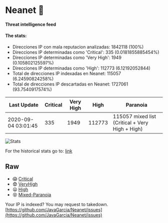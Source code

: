 # Neanet :hocho:
#### Threat intelligence feed
#### The stats:

- Direcciones IP con mala reputacion analizadas: 1842118 (100%)
- Direcciones IP determinadas como 'Critical':  335 (0.0181855885454%)
- Direcciones IP determinadas como 'Very High':  1949 (0.105802125597%)
- Direcciones IP determinadas como 'High':  112773 (6.12192052844)
- Total de direcciones IP indexadas en Neanet:  115057 (6.24590824258%)
- Total de direcciones IP descartadas en Neanet:  1727061 (93.7540917574%)

| Last Update | Critical | Very High | High | Paranoia |
| --- | --- | --- | --- | --- |
| 2020-09-04 03:01:45 | 335 | 1949 | 112773 | 115057 mixed list (Critical + Very High + High)|

![Stats](https://docs.google.com/spreadsheets/d/e/2PACX-1vSnaNMIXVabIpDJjufMlzH7poXnshF3mgd8Is1g9ytUEzVsP5my4Trn8f-xkoLLQ38xpL3HtmUexLo6/pubchart?oid=501124687&format=image)

For the historical stats go to: [link](/stats.csv)
## Raw
- :scream: [Critical](https://raw.githubusercontent.com/JavaGarcia/Neanet/master/blacklists/neanet_critical.txt)
- :fearful: [VeryHigh](https://raw.githubusercontent.com/JavaGarcia/Neanet/master/blacklists/neanet_veryHigh.txtt)
- :frowning: [High](https://raw.githubusercontent.com/JavaGarcia/Neanet/master/blacklists/neanet_high.txt)
- :dizzy_face: [Mixed-Paranoia](https://raw.githubusercontent.com/JavaGarcia/Neanet/master/blacklists/neanet_all.txt)


Your IP is indexed? You may request to takedown. [https://github.com/JavaGarcia/Neanet/issues](https://github.com/JavaGarcia/Neanet/issues)




















































































































































































































































































































































































































































































































































